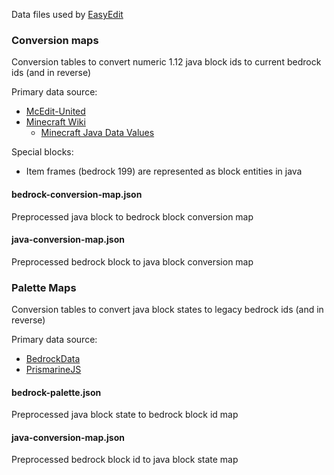 Data files used by [EasyEdit](https://github.com/platz1de/EasyEdit)

### Conversion maps

Conversion tables to convert numeric 1.12 java block ids to current bedrock ids (and in reverse)

Primary data source:

- [McEdit-United](https://github.com/Podshot/MCEdit-Unified/tree/master/mcver)
- [Minecraft Wiki](https://minecraft.fandom.com/)
    - [Minecraft Java Data Values](https://minecraft.fandom.com/wiki/Java_Edition_data_values/Pre-flattening)

Special blocks:

- Item frames (bedrock 199) are represented as block entities in java

#### bedrock-conversion-map.json

Preprocessed java block to bedrock block conversion map

#### java-conversion-map.json

Preprocessed bedrock block to java block conversion map

### Palette Maps

Conversion tables to convert java block states to legacy bedrock ids (and in reverse)

Primary data source:

- [BedrockData](https://github.com/pmmp/BedrockData/)
- [PrismarineJS](https://github.com/PrismarineJS/minecraft-data/)

#### bedrock-palette.json

Preprocessed java block state to bedrock block id map

#### java-conversion-map.json

Preprocessed bedrock block id to java block state map